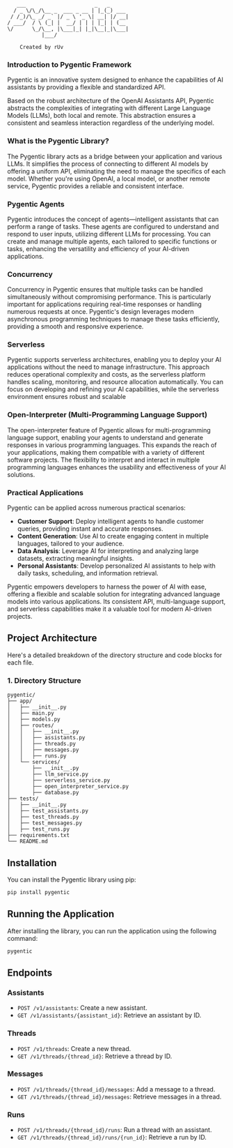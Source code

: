 ```
   ___                      _   _      
  / _ \/\_/\__ _  ___ _ __ | |_(_) ___ 
 / /_)/\_ _/ _` |/ _ \ '_ \| __| |/ __|
/ ___/  / \ (_| |  __/ | | | |_| | (__ 
\/      \_/\__, |\___|_| |_|\__|_|\___|
           |___/                       

    Created by rUv
```

### Introduction to Pygentic Framework

Pygentic is an innovative system designed to enhance the capabilities of AI assistants by providing a flexible and standardized API. 

Based on the robust architecture of the OpenAI Assistants API, Pygentic abstracts the complexities of integrating with different Large Language Models (LLMs), both local and remote. This abstraction ensures a consistent and seamless interaction regardless of the underlying model.

### What is the Pygentic Library?

The Pygentic library acts as a bridge between your application and various LLMs. It simplifies the process of connecting to different AI models by offering a uniform API, eliminating the need to manage the specifics of each model. Whether you're using OpenAI, a local model, or another remote service, Pygentic provides a reliable and consistent interface.

### Pygentic Agents

Pygentic introduces the concept of agents—intelligent assistants that can perform a range of tasks. These agents are configured to understand and respond to user inputs, utilizing different LLMs for processing. You can create and manage multiple agents, each tailored to specific functions or tasks, enhancing the versatility and efficiency of your AI-driven applications.

### Concurrency

Concurrency in Pygentic ensures that multiple tasks can be handled simultaneously without compromising performance. This is particularly important for applications requiring real-time responses or handling numerous requests at once. Pygentic's design leverages modern asynchronous programming techniques to manage these tasks efficiently, providing a smooth and responsive experience.

### Serverless

Pygentic supports serverless architectures, enabling you to deploy your AI applications without the need to manage infrastructure. This approach reduces operational complexity and costs, as the serverless platform handles scaling, monitoring, and resource allocation automatically. You can focus on developing and refining your AI capabilities, while the serverless environment ensures robust and scalable 

### Open-Interpreter (Multi-Programming Language Support)

The open-interpreter feature of Pygentic allows for multi-programming language support, enabling your agents to understand and generate responses in various programming languages. This expands the reach of your applications, making them compatible with a variety of different software projects. The flexibility to interpret and interact in multiple programming languages enhances the usability and effectiveness of your AI solutions.

### Practical Applications

Pygentic can be applied across numerous practical scenarios:
- **Customer Support**: Deploy intelligent agents to handle customer queries, providing instant and accurate responses.
- **Content Generation**: Use AI to create engaging content in multiple languages, tailored to your audience.
- **Data Analysis**: Leverage AI for interpreting and analyzing large datasets, extracting meaningful insights.
- **Personal Assistants**: Develop personalized AI assistants to help with daily tasks, scheduling, and information retrieval.

Pygentic empowers developers to harness the power of AI with ease, offering a flexible and scalable solution for integrating advanced language models into various applications. Its consistent API, multi-language support, and serverless capabilities make it a valuable tool for modern AI-driven projects.

## Project Architecture

Here's a detailed breakdown of the directory structure and code blocks for each file.

### 1. **Directory Structure**

```
pygentic/
├── app/
│   ├── __init__.py
│   ├── main.py
│   ├── models.py
│   ├── routes/
│   │   ├── __init__.py
│   │   ├── assistants.py
│   │   ├── threads.py
│   │   ├── messages.py
│   │   ├── runs.py
│   └── services/
│       ├── __init__.py
│       ├── llm_service.py
│       ├── serverless_service.py
│       ├── open_interpreter_service.py
│       ├── database.py
├── tests/
│   ├── __init__.py
│   ├── test_assistants.py
│   ├── test_threads.py
│   ├── test_messages.py
│   ├── test_runs.py
├── requirements.txt
└── README.md
```

## Installation

You can install the Pygentic library using pip:

```bash
pip install pygentic
```

## Running the Application

After installing the library, you can run the application using the following command:

```bash
pygentic
```

## Endpoints

### Assistants
- `POST /v1/assistants`: Create a new assistant.
- `GET /v1/assistants/{assistant_id}`: Retrieve an assistant by ID.

### Threads
- `POST /v1/threads`: Create a new thread.
- `GET /v1/threads/{thread_id}`: Retrieve a thread by ID.

### Messages
- `POST /v1/threads/{thread_id}/messages`: Add a message to a thread.
- `GET /v1/threads/{thread_id}/messages`: Retrieve messages in a thread.

### Runs
- `POST /v1/threads/{thread_id}/runs`: Run a thread with an assistant.
- `GET /v1/threads/{thread_id}/runs/{run_id}`: Retrieve a run by ID.
 